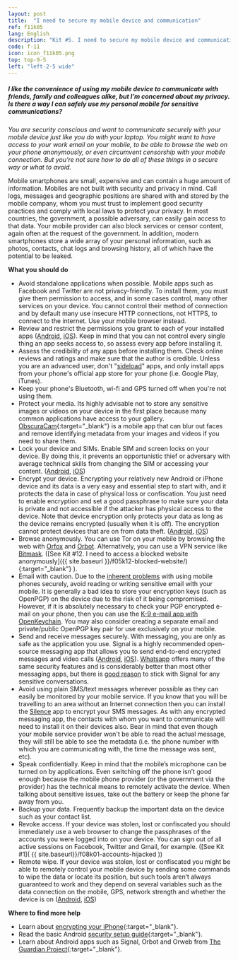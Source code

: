 ```yaml
---
layout: post
title:  "I need to secure my mobile device and communication"
ref: f11k05
lang: English
description: "Kit #5. I need to secure my mobile device and communication"
code: f-11
icon: icon_f11k05.png
top: top-9-5
left: "left-2-5 wide"
---
```


##### I like the convenience of using my mobile device to communicate with friends, family and colleagues alike, but I’m concerned about my privacy. Is there a way I can safely use my personal mobile for sensitive communications?

*You are security conscious and want to communicate securely with your mobile device just like you do with your laptop. You might want to have access to your work email on your mobile, to be able to browse the web on your phone anonymously, or even circumvent censorship with your mobile connection. But you’re not sure how to do all of these things in a secure way or what to avoid.*

Mobile smartphones are small, expensive and can contain a huge amount of information. Mobiles are not built with security and privacy in mind. Call logs, messages and geographic positions are shared with and stored by the mobile company, whom you must trust to implement good security practices and comply with local laws to protect your privacy. In most countries, the government, a possible adversary, can easily gain access to that data. Your mobile provider can also block services or censor content, again often at the request of the government. In addition, modern smartphones store a wide array of your personal information, such as photos, contacts, chat logs and browsing history, all of which have the potential to be leaked.

**What you should do**

+ Avoid standalone applications when possible. Mobile apps such as Facebook and Twitter are not privacy-friendly. To install them, you must give them permission to access, and in some cases control, many other services on your device. You cannot control their method of connection and by default many use insecure HTTP connections, not HTTPS, to connect to the internet. Use your mobile browser instead.
+ Review and restrict the permissions you grant to each of your installed apps ([Android](https://support.google.com/googleplay/answer/6270602), [iOS](https://support.apple.com/en-us/HT203033)). Keep in mind that you can not control every single thing an app seeks access to, so assess every app before installing it.
+ Assess the credibility of any apps before installing them. Check online reviews and ratings and make sure that the author is credible. Unless you are an advanced user, don't "[sideload](https://en.wikipedia.org/wiki/Sideloading)" apps, and only install apps from your phone's official app store for your phone (i.e. Google Play, iTunes).
+ Keep your phone's Bluetooth, wi-fi and GPS turned off when you're not using them.
+ Protect your media. Its highly advisable not to store any sensitive images or videos on your device in the first place because many common applications have access to your gallery. [ObscuraCam](https://securityinabox.org/en/guide/obscuracam/android/){:target="_blank"} is a mobile app that can blur out faces and remove identifying metadata from your images and videos if you need to share them.
+ Lock your device and SIMs. Enable SIM and screen locks on your device. By doing this, it prevents an opportunistic thief or adversary with average technical skills from changing the SIM or accessing your content. ([Android](https://www.howtogeek.com/259360/how-to-set-up-sim-card-lock-for-a-more-secure-android-phone/), [iOS](https://support.apple.com/en-us/HT201529))
+ Encrypt your device. Encrypting your relatively new Android or iPhone device and its data is a very easy and essential step to start with, and it protects the data in case of physical loss or confiscation. You just need to enable encryption and set a good passphrase to make sure your data is private and not accessible if the attacker has physical access to the device. Note that device encryption only protects your data as long as the device remains encrypted (usually when it is off). The encryption cannot protect devices that are on from data theft. ([Android](https://www.howtogeek.com/141953/how-to-encrypt-your-android-phone-and-why-you-might-want-to/), [iOS](https://ssd.eff.org/en/module/how-encrypt-your-iphone))
+ Browse anonymously. You can use Tor on your mobile by browsing the web with [Orfox](https://guardianproject.info/apps/orfox/) and [Orbot](https://guardianproject.info/apps/orbot/). Alternatively, you can use a VPN service like [Bitmask](https://riseup.net/en/vpn/how-to/android). ([See Kit #12. I need to access a blocked website anonymously]({{ site.baseurl }}/f05k12-blocked-website/){:target="_blank"} ).
+ Email with caution. Due to the [inherent problems](https://ssd.eff.org/en/module/problem-mobile-phones) with using mobile phones securely, avoid reading or writing sensitive email with your mobile. It is generally a bad idea to store your encryption keys (such as OpenPGP) on the device due to the risk of it being compromised. However, if it is absolutely necessary to check your PGP encrypted e-mail on your phone, then you can use the [K-9 e-mail app with OpenKeychain](https://k9mail.github.io/documentation/security/pgpmime_current.html). You may also consider creating a separate email and private/public OpenPGP key pair for use exclusively on your mobile.
+ Send and receive messages securely. With messaging, you are only as safe as the application you use. Signal is a highly recommended open-source messaging app that allows you to send end-to-end encrypted messages and video calls ([Android](https://ssd.eff.org/en/module/how-use-signal-android), [iOS](https://ssd.eff.org/en/module/how-use-signal-ios)). [Whatsapp](https://ssd.eff.org/en/module/how-use-whatsapp-android) offers many of the same security features and is considerably better than most other messaging apps, but there is [good reason](https://securityinabox.org/en/blog/2016-05-23/why-we-still-recommend-signal-over-whatsapp-even-though-they-both-use-end-to-end-encryption/) to stick with Signal for any sensitive conversations.
+ Avoid using plain SMS/text messages wherever possible as they can easily be monitored by your mobile service. If you know that you will be travelling to an area without an Internet connection then you can install the [Silence](https://silence.im/) app to encrypt your SMS messages. As with any encrypted messaging app, the contacts with whom you want to communicate will need to install it on their devices also. Bear in mind that even though your mobile service provider won't be able to read the actual message, they will still be able to see the metadata (i.e. the phone number with which you are communicating with, the time the message was sent, etc).
+ Speak confidentially. Keep in mind that the mobile’s microphone can be turned on by applications. Even switching off the phone isn’t good enough because the mobile phone provider (or the government via the provider) has the technical means to remotely activate the device. When talking about sensitive issues, take out the battery or keep the phone far away from you.
+ Backup your data. Frequently backup the important data on the device such as your contact list.
+ Revoke access. If your device was stolen, lost or confiscated you should immediately use a web browser to change the passphrases of the accounts you were logged into on your device. You can sign out of all active sessions on Facebook, Twitter and Gmail, for example. ([See Kit #1]( {{ site.baseurl}}/f08k01-accounts-hijacked ))
+ Remote wipe. If your device was stolen, lost or confiscated you might be able to remotely control your mobile device by sending some commands to wipe the data or locate its position, but such tools aren’t always guaranteed to work and they depend on several variables such as the data connection on the mobile, GPS, network strength and whether the device is on ([Android](https://support.google.com/accounts/answer/3265955), [iOS](https://www.apple.com/icloud/find-my-iphone.html))

**Where to find more help**

+ Learn about [encrypting your iPhone](https://ssd.eff.org/en/module/how-encrypt-your-iphone){:target="_blank"}.
+ Read the basic Android [security setup guide](https://securityinabox.org/en/guide/basic-setup/android){:target="_blank"}.
+ Learn about Android apps such as Signal, Orbot and Orweb from [The Guardian Project](https://play.google.com/store/apps/details?id=org.witness.sscphase1){:target="_blank"}.
